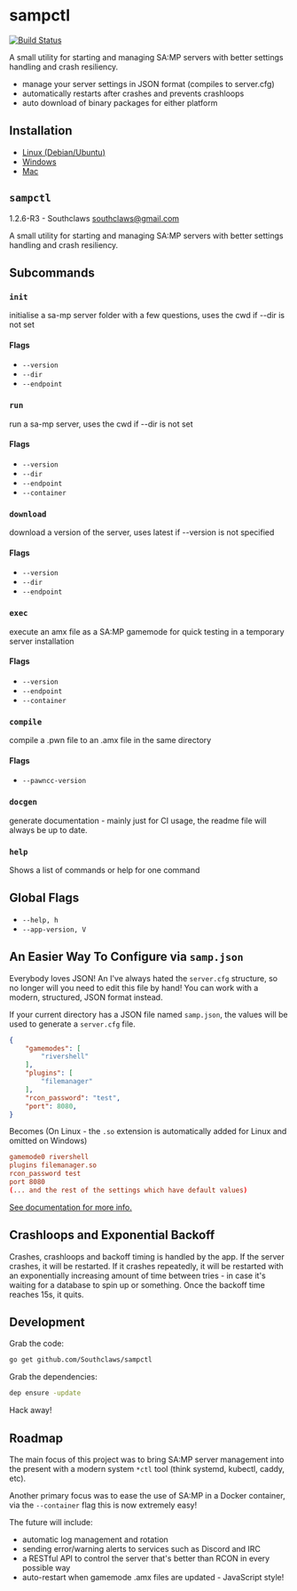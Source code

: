 # sampctl

[![Build Status](https://travis-ci.org/Southclaws/sampctl.svg?branch=master)](https://travis-ci.org/Southclaws/sampctl)

A small utility for starting and managing SA:MP servers with better settings handling and crash resiliency.

- manage your server settings in JSON format (compiles to server.cfg)
- automatically restarts after crashes and prevents crashloops
- auto download of binary packages for either platform

## Installation

- [Linux (Debian/Ubuntu)](https://github.com/Southclaws/sampctl/wiki/Linux)
- [Windows](https://github.com/Southclaws/sampctl/wiki/Windows)
- [Mac](https://github.com/Southclaws/sampctl/wiki/Mac)

## `sampctl`
1.2.6-R3 - Southclaws <southclaws@gmail.com>

A small utility for starting and managing SA:MP servers with better settings handling and crash resiliency.

## Subcommands

### `init`

initialise a sa-mp server folder with a few questions, uses the cwd if --dir is not set

#### Flags

- `--version`
- `--dir`
- `--endpoint`


### `run`

run a sa-mp server, uses the cwd if --dir is not set

#### Flags

- `--version`
- `--dir`
- `--endpoint`
- `--container`


### `download`

download a version of the server, uses latest if --version is not specified

#### Flags

- `--version`
- `--dir`
- `--endpoint`


### `exec`

execute an amx file as a SA:MP gamemode for quick testing in a temporary server installation

#### Flags

- `--version`
- `--endpoint`
- `--container`


### `compile`

compile a .pwn file to an .amx file in the same directory

#### Flags

- `--pawncc-version`


### `docgen`

generate documentation - mainly just for CI usage, the readme file will always be up to date.

### `help`

Shows a list of commands or help for one command

## Global Flags

- `--help, h`
- `--app-version, V`

## An Easier Way To Configure via `samp.json`

Everybody loves JSON! An I've always hated the `server.cfg` structure, so no longer will you need to edit this file by hand! You can work with a modern, structured, JSON format instead.

If your current directory has a JSON file named `samp.json`, the values will be used to generate a `server.cfg` file.

```json
{
	"gamemodes": [
		"rivershell"
	],
	"plugins": [
		"filemanager"
	],
	"rcon_password": "test",
	"port": 8080,
}
```

Becomes (On Linux - the `.so` extension is automatically added for Linux and omitted on Windows)

```conf
gamemode0 rivershell
plugins filemanager.so
rcon_password test
port 8080
(... and the rest of the settings which have default values)
```

[See documentation for more info.](https://github.com/Southclaws/sampctl/wiki/samp.json-Reference)

## Crashloops and Exponential Backoff

Crashes, crashloops and backoff timing is handled by the app. If the server crashes, it will be restarted. If it crashes repeatedly, it will be restarted with an exponentially increasing amount of time between tries - in case it's waiting for a database to spin up or something. Once the backoff time reaches 15s, it quits.

## Development

Grab the code:

```bash
go get github.com/Southclaws/sampctl
```

Grab the dependencies:

```bash
dep ensure -update
```

Hack away!

## Roadmap

The main focus of this project was to bring SA:MP server management into the present with a modern system `*ctl` tool (think systemd, kubectl, caddy, etc).

Another primary focus was to ease the use of SA:MP in a Docker container, via the `--container` flag this is now extremely easy!

The future will include:

- automatic log management and rotation
- sending error/warning alerts to services such as Discord and IRC
- a RESTful API to control the server that's better than RCON in every possible way
- auto-restart when gamemode .amx files are updated - JavaScript style!